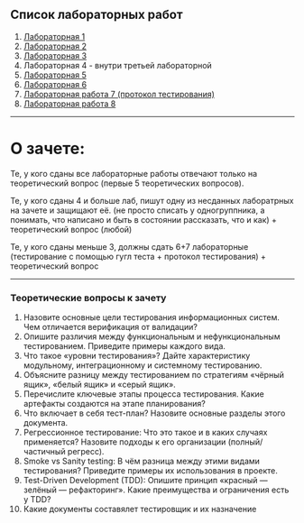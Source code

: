 ## Список лабораторных работ
1. [Лабораторная 1](https://github.com/malhArtem/TIS/blob/main/%D0%9B1%20(%D0%A0%D0%B5%D1%88%D0%B5%D0%BD%D0%B8%D0%B5%20%D0%BA%D0%B2%D0%B0%D0%B4%D1%80%D0%B0%D1%82%D0%BD%D0%BE%D0%B3%D0%BE%20%D1%83%D1%80%D0%B0%D0%B2%D0%BD%D0%B5%D0%BD%D0%B8%D1%8F).md)
2. [Лабораторная 2](https://github.com/malhArtem/TIS/blob/main/%D0%9B2%20(%D0%92%D0%B7%D0%B0%D0%B8%D0%BC%D0%BD%D0%BE%D0%B5%20%D1%80%D0%B0%D1%81%D0%BF%D0%BE%D0%BB%D0%BE%D0%B6%D0%B5%D0%BD%D0%B8%D0%B5%20%D0%BF%D1%80%D1%8F%D0%BC%D1%8B%D1%85).md)
3. [Лабораторная 3](https://github.com/malhArtem/TIS/blob/main/%D0%9B3.md)
4. Лабораторная 4 - внутри третьей лабораторной
5. [Лабораторная 5](https://github.com/malhArtem/TIS/blob/main/%D0%9B%D0%B0%D0%B1%205_1.md)
6. [Лабораторная 6](https://github.com/malhArtem/TIS/blob/main/%D0%9B%D0%B0%D0%B1%D0%BE%D1%80%D0%B0%D1%82%D0%BE%D1%80%D0%BD%D0%B0%D1%8F%20%D1%80%D0%B0%D0%B1%D0%BE%D1%82%D0%B0%206.md)
7. [Лабораторная работа 7 (протокол тестирования)](https://github.com/malhArtem/TIS/blob/main/%D0%9B%D0%B0%D0%B1%D0%BE%D1%80%D0%B0%D1%82%D0%BE%D1%80%D0%BD%D0%B0%D1%8F%20%D1%80%D0%B0%D0%B1%D0%BE%D1%82%D0%B0%207%20(%D0%BF%D1%80%D0%BE%D1%82%D0%BE%D0%BA%D0%BE%D0%BB).md)
8. [Лабораторная работа 8](https://github.com/malhArtem/TIS/blob/main/%D0%9B%D0%B0%D0%B1%D0%BE%D1%80%D0%B0%D1%82%D0%BE%D1%80%D0%BD%D0%B0%D1%8F%20%D1%80%D0%B0%D0%B1%D0%BE%D1%82%D0%B0%208%20(python).md)
---


# О зачете:
Те, у кого сданы все лабораторные работы отвечают только на теоретический вопрос (первые 5 теоретических вопросов).

Те, у кого сданы 4 и больше лаб, пишут одну из несданных лаборатрных на зачете и защищают её. (не просто списать у одногруппника, а понимать, что написано и быть в состоянии рассказать, что и как) + теоретический вопрос (любой)

Те, у кого сданы меньше 3, должны сдать 6+7 лабораторные (тестирование с помощью гугл теста + протокол тестирования) + теоретический вопрос

---

### Теоретические вопросы к зачету
1. Назовите основные цели тестирования информационных систем. Чем отличается верификация от валидации?  
2. Опишите различия между функциональным и нефункциональным тестированием. Приведите примеры каждого вида.  
3. Что такое «уровни тестирования»? Дайте характеристику модульному, интеграционному и системному тестированию.  
4. Объясните разницу между тестированием по стратегиям «чёрный ящик», «белый ящик» и «серый ящик».  
5. Перечислите ключевые этапы процесса тестирования. Какие артефакты создаются на этапе планирования?  
6. Что включает в себя тест-план? Назовите основные разделы этого документа.
7. Регрессионное тестирование: Что это такое и в каких случаях применяется? Назовите подходы к его организации (полный/частичный регресс).  
8. Smoke vs Sanity testing: В чём разница между этими видами тестирования? Приведите примеры их использования в проекте.  
9. Test-Driven Development (TDD): Опишите принцип «красный — зелёный — рефакторинг». Какие преимущества и ограничения есть у TDD?
10. Какие документы составялет тестировщик и их назначение

